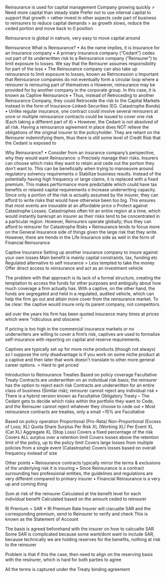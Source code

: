 Reinsurance is used for capital management
Company growing quickly > Need more capital than steady state
Prefer not to use internal capital to support that growth > rather invest in other aspects
cede part of business to reinsurers to reduce capital demands > as growth slows, reduce the ceded portion and move back to 0 position

Reinsurance is global in natrure, very easy to move capital around

Reinsurance
What is Reinsurance?
•	As the name implies, it is Insurance for an Insurance company
•	A primary insurance company (“Cedant”) cedes out part of its underwritten risk to a Reinsurance company (“Reinsurer”) to limit exposure to losses. We say that the Reinsurer assumes responsibility for part of the loss
•	The Reinsurance company can also take up reinsurance to limit exposure to losses, known as Retrocession
o	Important that Reinsurance companies do not eventually form a circular loop where a reinsurer is reinsuring part of themselves
o	However, reinsurance may be provided for by another company in the corporate group. In this case, it is known as Captive Reinsurance
•	Thus, instead of Retroceding to another Reinsurance Company, they could Retrocede the risk to the Capital Markets instead in the form of Insurance-Linked-Securities (EG. Catastrophe Bonds)
•	Unlike regular insurance, one contract could involve several reinsurers at once or multiple reinsurance contracts could be issued to cover one risk (Each taking a different part of it)
•	However, the Cedant is not absolved of all risk. Having a reinsurance agreement in place does NOT relieve the obligations of the original insurer to the policyholder. They are reliant on the Reinsurer indemnifying them, thus there is still some level of Credit Risk that the Cedant is exposed to

Why Reinsurance?
•	Consider from an insurance company’s perspective, why they would want Reinsurance:
o	Precisely manage their risks. Insurers can choose which risks they want to retain and cede out the portion they don’t want to. This can be beneficially when trying to manoeuvre around regulatory solvency requirements
o	Stabilize business results. Instead of the potentially having high frequency or large claims, it is replaced with a fixed premium. This makes performance more predictable which could have tax benefits or relaxed capital requirements
o	Increase underwriting capacity. Since only a portion of the risk is actually assumed by the insurer, they can afford to write risks that would have otherwise been too big. This ensures that most events are insurable at an affordable price
o	Protect against Catastrophe Losses. Catastrophes often hit an entire region at a time, which would instantly bankrupt an insurer as their risks tend to be concentrated in a particular region. However, Reinsurers operate globally; thus they can afford to reinsurer for Catastrophe Risks
•	Reinsurance tends to focus more on the General Insurance side of things given the large risk that they write. However, there are trends in the Life Insurance side as well in the form of Financial Reinsurance

Captive Insurance
Setting up another insurance company to insure against your own losses
Main benefit is mainly capital constraints, tax, funding etc
Regulated alternative to self insurance > Less tempted to take the money
Offer direct access to reinsurance and act as an investment vehicle

The problem with that approach is its lack of a formal structure, creating the temptation to access the funds for other purposes and ambiguity about how much coverage a firm actually has.
With a captive, on the other hand, the funds are segregated and held in a regulated, audited vehicle, which can help the firm go out and attain more cover from the reinsurance market. To be clear: the captive would insure only its parent company, not competitors.

aid over the years his firm has been quoted insurance many times at prices which were “ridiculous and obscene.”

If pricing is too high in the commercial insurance markets or no underwriters are willing to cover a firm’s risk, captives are used to formalize self-insurance with reporting on capital and reserve requirements. 

Captives are typically set up for more niche products (though not always) so I suppose the only disadvantage is if you work on some niche product at a captive and then later that work doesn't translate to other more general career options. > Hard to get priced


Introduction to Reinsurance Treaties
Based on policy coverage
Facultative	Treaty
Contracts are underwritten on an individual risk basis; the reinsurer has the option to reject each risk	Contracts are underwritten for an entire class of business (Similar risk); reinsurer cannot reject any individual risk
•	There is a hybrid version known as Facultative Obligatory Treaty – The Cedant gets to decide which risks within the portfolio they want to Cede, and the Reinsurer cannot reject whatever they choose to cede out
•	Most reinsurance contracts are treaties, only a small ~15% are Facultative

Based on policy operation
Proportional (Pro-Rata)	Non-Proportional (Excess of Loss; XL)
Quota Share	Surplus	Per Risk XL
(Working XL)	Per Event XL
(Cat XL)	Aggregate XL
(Stop Loss)
Covers a fixed percentage of the risk	Covers ALL surplus over a retention limit	Covers losses above the retention limit of the policy, up to the policy limit	Covers large losses from multiple policies from a single event (Catastrophe)	Covers losses based on overall frequency instead of size

Other points
•	Reinsurance contracts typically mirror the terms & exclusions of the underlying risk it is insuring
•	Since Reinsurance is a contract surrounding two professional entities, the guidelines and regulations are very different compared to primary insurer
•	Financial Reinsurance is a very up and coming thing


Sum at risk of the reinsurer
Calculated at the benefit level for each individual benefit
Calculated based on the amount ceded to reinsurer

RI Premium = SAR * RI Premium Rate
Insurer will clacualte SAR and the corresponding premium, send to Reinsurer to verify and check
This is known as the Statement of Account

The basis is agreed beforehand with the insurer on how to calcualte SAR
Some SAR is complicated because some want/dont want to include SAR, because technically we are holding reserves for the benefits, nothing at risk to the reinsurer

Problem is that if this the case, then need to align on the reserving basis with the resinurer, which is hard for both parties to agree

All the terms is captured under the Treaty binding agreement